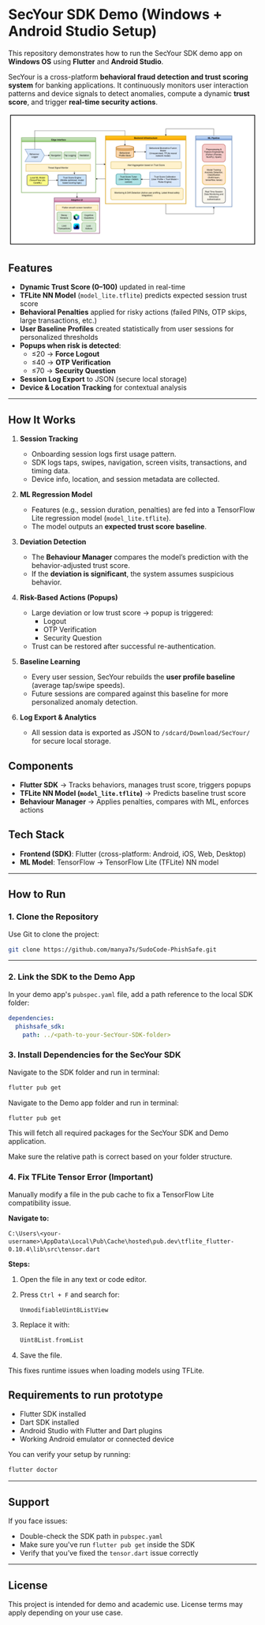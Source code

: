 # SecYour SDK Demo (Windows + Android Studio Setup)

This repository demonstrates how to run the SecYour SDK demo app on **Windows OS** using **Flutter** and **Android Studio**.
 

SecYour is a cross-platform **behavioral fraud detection and trust scoring system** for banking applications. It continuously monitors user interaction patterns and device signals to detect anomalies, compute a dynamic **trust score**, and trigger **real-time security actions**.  

<img src="architecture.jpg">



## Features  

- **Dynamic Trust Score (0–100)** updated in real-time  
- **TFLite NN Model** (`model_lite.tflite`) predicts expected session trust score  
- **Behavioral Penalties** applied for risky actions (failed PINs, OTP skips, large transactions, etc.)  
- **User Baseline Profiles** created statistically from user sessions for personalized thresholds  
- **Popups when risk is detected**:  
  - ≤20 → **Force Logout**  
  - ≤40 → **OTP Verification**  
  - ≤70 → **Security Question**  
- **Session Log Export** to JSON (secure local storage)  
- **Device & Location Tracking** for contextual analysis  

---

## How It Works  

1. **Session Tracking**
   - Onboarding session logs first usage pattern.
   - SDK logs taps, swipes, navigation, screen visits, transactions, and timing data.  
   - Device info, location, and session metadata are collected.  

3. **ML Regression Model**  
   - Features (e.g., session duration, penalties) are fed into a TensorFlow Lite regression model (`model_lite.tflite`).  
   - The model outputs an **expected trust score baseline**.  

4. **Deviation Detection**  
   - The **Behaviour Manager** compares the model’s prediction with the behavior-adjusted trust score.  
   - If the **deviation is significant**, the system assumes suspicious behavior.  

5. **Risk-Based Actions (Popups)**  
   - Large deviation or low trust score → popup is triggered:  
     - Logout  
     - OTP Verification  
     - Security Question  
   - Trust can be restored after successful re-authentication.  

6. **Baseline Learning**  
   - Every user session, SecYour rebuilds the **user profile baseline** (average tap/swipe speeds).  
   - Future sessions are compared against this baseline for more personalized anomaly detection.  

7. **Log Export & Analytics**  
   - All session data is exported as JSON to `/sdcard/Download/SecYour/` for secure local storage.



## Components  

- **Flutter SDK** → Tracks behaviors, manages trust score, triggers popups  
- **TFLite NN Model (`model_lite.tflite`)** → Predicts baseline trust score  
- **Behaviour Manager** → Applies penalties, compares with ML, enforces actions   



## Tech Stack  

- **Frontend (SDK)**: Flutter (cross-platform: Android, iOS, Web, Desktop)  
- **ML Model**: TensorFlow → TensorFlow Lite (TFLite) NN model  

---

## How to Run

### 1. Clone the Repository

Use Git to clone the project:

```bash
git clone https://github.com/manya7s/SudoCode-PhishSafe.git
```


---
### 2. Link the SDK to the Demo App

In your demo app's `pubspec.yaml` file, add a path reference to the local SDK folder:

```yaml
dependencies:
  phishsafe_sdk:
    path: ../<path-to-your-SecYour-SDK-folder>
```

### 3. Install Dependencies for the SecYour SDK

Navigate to the SDK folder and run in terminal:

```bash
flutter pub get
```

Navigate to the Demo app folder and run in terminal:

```bash
flutter pub get
```

This will fetch all required packages for the SecYour SDK and Demo application.


Make sure the relative path is correct based on your folder structure.



### 4. Fix TFLite Tensor Error (Important)

Manually modify a file in the pub cache to fix a TensorFlow Lite compatibility issue.

**Navigate to:**

```
C:\Users\<your-username>\AppData\Local\Pub\Cache\hosted\pub.dev\tflite_flutter-0.10.4\lib\src\tensor.dart
```

**Steps:**

1. Open the file in any text or code editor.
2. Press `Ctrl + F` and search for:

   ```
   UnmodifiableUint8ListView
   ```

3. Replace it with:

   ```dart
   Uint8List.fromList
   ```

4. Save the file.

This fixes runtime issues when loading models using TFLite.



## Requirements to run prototype

- Flutter SDK installed
- Dart SDK installed
- Android Studio with Flutter and Dart plugins
- Working Android emulator or connected device

You can verify your setup by running:

```bash
flutter doctor
```

---

## Support

If you face issues:

- Double-check the SDK path in `pubspec.yaml`
- Make sure you've run `flutter pub get` inside the SDK
- Verify that you’ve fixed the `tensor.dart` issue correctly

---

## License

This project is intended for demo and academic use. License terms may apply depending on your use case.

